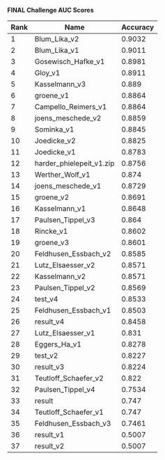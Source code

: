 **FINAL Challenge AUC Scores**


|Rank|Name|Accuracy|
|----|-----|---|
|1|Blum_Lika_v2|0.9032| 
|2|Blum_Lika_v1|0.9011| 
|3|Gosewisch_Hafke_v1|0.8981| 
|4|Gloy_v1|0.8911| 
|5|Kasselmann_v3|0.889| 
|6|groene_v1|0.8864| 
|7|Campello_Reimers_v1|0.8864| 
|8|joens_meschede_v2|0.8859| 
|9|Sominka_v1|0.8845| 
|10|Joedicke_v2|0.8825| 
|11|Joedicke_v1|0.8783| 
|12|harder_phielepeit_v1.zip|0.8756| 
|13|Werther_Wolf_v1|0.874| 
|14|joens_meschede_v1|0.8729| 
|15|groene_v2|0.8691| 
|16|Kasselmann_v1|0.8648| 
|17|Paulsen_Tippel_v3|0.864| 
|18|Rincke_v1|0.8602| 
|19|groene_v3|0.8601| 
|20|Feldhusen_Essbach_v2|0.8585| 
|21|Lutz_Elsaesser_v2|0.8571| 
|22|Kasselmann_v2|0.8571| 
|23|Paulsen_Tippel_v2|0.8569| 
|24|test_v4|0.8533| 
|25|Feldhusen_Essbach_v1|0.8503| 
|26|result_v4|0.8458| 
|27|Lutz_Elsaesser_v1|0.831| 
|28|Eggers_Ha_v1|0.8278| 
|29|test_v2|0.8227| 
|30|result_v3|0.8224| 
|31|Teutloff_Schaefer_v2|0.822| 
|32|Paulsen_Tippel_v4|0.7534| 
|33|result|0.747| 
|34|Teutloff_Schaefer_v1|0.747| 
|35|Feldhusen_Essbach_v3|0.7461| 
|36|result_v1|0.5007| 
|37|result_v2|0.5007| 
